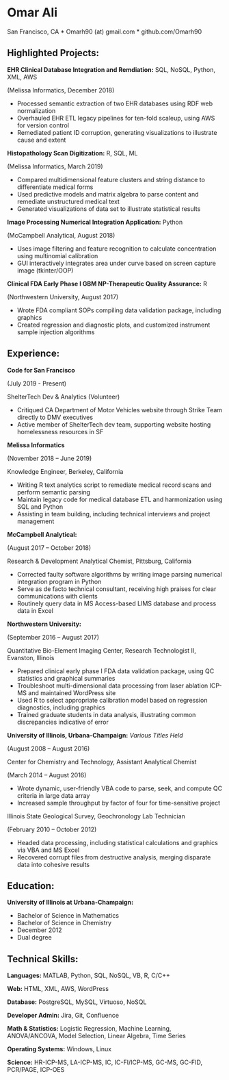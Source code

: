# Omar Ali
San Francisco, CA * Omarh90 (at) gmail.com * github.com/Omarh90

## Highlighted Projects:


**EHR Clinical Database Integration and Remdiation:** SQL, NoSQL, Python, XML, AWS

(Melissa Informatics, December 2018)

* Processed semantic extraction of two EHR databases using RDF web normalization                       
* Overhauled EHR ETL legacy pipelines for ten-fold scaleup, using AWS for version control 
* Remediated patient ID corruption, generating visualizations to illustrate cause and extent


**Histopathology Scan Digitization:** R, SQL, ML

(Melissa Informatics, March 2019)

* Compared multidimensional feature clusters and string distance to differentiate medical forms                       
* Used predictive models and matrix algebra to parse content and remediate unstructured medical text
* Generated visualizations of data set to illustrate statistical results


**Image Processing Numerical Integration Application:** Python

(McCampbell Analytical, August 2018)

* Uses image filtering and feature recognition to calculate concentration using multinomial calibration
* GUI interactively integrates area under curve based on screen capture image (tkinter/OOP)


**Clinical FDA Early Phase I GBM NP-Therapeutic Quality Assurance:** R	

(Northwestern University, August 2017)

* Wrote FDA compliant SOPs compiling data validation package, including graphics
* Created regression and diagnostic plots, and customized instrument sample injection algorithms




## Experience:


**Code for San Francisco**

(July 2019 - Present)

ShelterTech Dev & Analytics (Volunteer)
* Critiqued CA Department of Motor Vehicles website through Strike Team directly to DMV executives
* Active member of ShelterTech dev team, supporting website hosting homelessness resources in SF 


**Melissa Informatics**

(November 2018 – June 2019)

Knowledge Engineer, Berkeley, California
* Writing R text analytics script to remediate medical record scans and perform semantic parsing
* Maintain legacy code for medical database ETL and harmonization using SQL and Python
* Assisting in team building, including technical interviews and project management


**McCampbell Analytical:**

(August 2017 – October 2018)

Research & Development Analytical Chemist,	Pittsburg, California
* Corrected faulty software algorithms by writing image parsing numerical integration program in Python
* Serve as de facto technical consultant, receiving high praises for clear communications with clients
* Routinely query data in MS Access-based LIMS database and process data in Excel


**Northwestern University:**

(September 2016 – August 2017)

Quantitative Bio-Element Imaging Center, Research Technologist II,	Evanston, Illinois
* Prepared clinical early phase I FDA data validation package, using QC statistics and graphical summaries
* Troubleshoot multi-dimensional data processing from laser ablation ICP-MS and maintained WordPress site
* Used R to select appropriate calibration model based on regression diagnostics, including graphics
* Trained graduate students in data analysis, illustrating common discrepancies indicative of error


**University of Illinois, Urbana-Champaign:** 
*Various Titles Held*

(August 2008 – August 2016)

Center for Chemistry and Technology, Assistant Analytical Chemist

(March 2014 – August 2016)

* Wrote dynamic, user-friendly VBA code to parse, seek, and compute QC criteria in large data array 
* Increased sample throughput by factor of four for time-sensitive project


Illinois State Geological Survey, Geochronology Lab Technician

(February 2010 – October 2012)

* Headed data processing, including statistical calculations and graphics via VBA and MS Excel
* Recovered corrupt files from destructive analysis, merging disparate data into cohesive results


## Education:

**University of Illinois at Urbana-Champaign:**

* Bachelor of Science in Mathematics
* Bachelor of Science in Chemistry
* December 2012
* Dual degree

## Technical Skills:

**Languages:** MATLAB, Python, SQL, NoSQL, VB, R, C/C++

**Web:** HTML, XML, AWS, WordPress

**Database:** PostgreSQL, MySQL, Virtuoso, NoSQL

**Developer Admin:** Jira, Git, Confluence

**Math & Statistics:** Logistic Regression, Machine Learning, ANOVA/ANCOVA, Model Selection, Linear Algebra, Time Series

**Operating Systems:** Windows, Linux

**Science:** HR-ICP-MS, LA-ICP-MS, IC, IC-FI/ICP-MS, GC-MS, GC-FID, PCR/PAGE, ICP-OES
